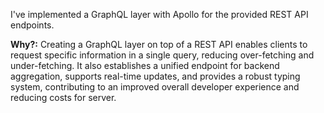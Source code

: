 I've implemented a GraphQL layer with Apollo for the provided REST API endpoints.

**Why?:**
Creating a GraphQL layer on top of a REST API enables clients to request specific information in a single query, reducing over-fetching and under-fetching. It also establishes a unified endpoint for backend aggregation, supports real-time updates, and provides a robust typing system, contributing to an improved overall developer experience and reducing costs for server.